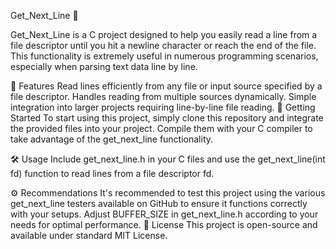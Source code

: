 Get_Next_Line 📖

Get_Next_Line is a C project designed to help you easily read a line from a file descriptor until you hit a newline character or reach the end of the file. 
This functionality is extremely useful in numerous programming scenarios, especially when parsing text data line by line.

🌟 Features
Read lines efficiently from any file or input source specified by a file descriptor.
Handles reading from multiple sources dynamically.
Simple integration into larger projects requiring line-by-line file reading.
🚀 Getting Started
To start using this project, simply clone this repository and integrate the provided files into your project. 
Compile them with your C compiler to take advantage of the get_next_line functionality.

🛠️ Usage
Include get_next_line.h in your C files and use the get_next_line(int fd) function to read lines from a file descriptor fd.

⚙️ Recommendations
It's recommended to test this project using the various get_next_line testers available on GitHub to ensure it functions correctly with your setups.
Adjust BUFFER_SIZE in get_next_line.h according to your needs for optimal performance.
📝 License
This project is open-source and available under standard MIT License.
